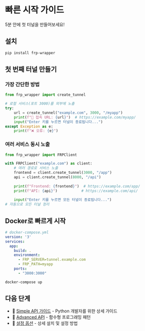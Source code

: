 # 빠른 시작 가이드

5분 안에 첫 터널을 만들어보세요!

## 설치

```bash
pip install frp-wrapper
```

## 첫 번째 터널 만들기

### 가장 간단한 방법

```python
from frp_wrapper import create_tunnel

# 로컬 서비스(포트 3000)를 외부에 노출
try:
    url = create_tunnel("example.com", 3000, "/myapp")
    print(f"🔗 접속 URL: {url}")  # https://example.com/myapp/
    input("Enter 키를 누르면 터널이 종료됩니다...")
except Exception as e:
    print(f"❌ 오류: {e}")
```

### 여러 서비스 동시 노출

```python
from frp_wrapper import FRPClient

with FRPClient("example.com") as client:
    # 여러 경로로 서비스 노출
    frontend = client.create_tunnel(3000, "/app")
    api = client.create_tunnel(8000, "/api")
    
    print(f"Frontend: {frontend}")  # https://example.com/app/
    print(f"API: {api}")           # https://example.com/api/
    
    input("Enter 키를 누르면 모든 터널이 종료됩니다...")
# 자동으로 모든 터널 정리
```

## Docker로 빠르게 시작

```yaml
# docker-compose.yml
version: '3'
services:
  app:
    build: .
    environment:
      - FRP_SERVER=tunnel.example.com
      - FRP_PATH=myapp
    ports:
      - "3000:3000"
```

```bash
docker-compose up
```

## 다음 단계

- 📖 [Simple API 가이드](02-simple-api.md) - Python 개발자를 위한 상세 가이드
- 🚀 [Advanced API](03-advanced-api.md) - 함수형 프로그래밍 패턴
- 🔧 [설정 옵션](01-installation.md) - 상세 설치 및 설정 방법